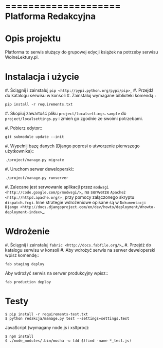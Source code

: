====================
Platforma Redakcyjna
====================

Opis projektu
=============
Platforma to serwis służący do grupowej edycji książek na potrzeby serwisu WolneLektury.pl.

Instalacja i użycie
===================
#. Ściągnij i zainstaluj `pip <http://pypi.python.org/pypi/pip>`_
#. Przejdź do katalogu serwisu w konsoli
#. Zainstaluj wymagane biblioteki komendą::

	pip install -r requirements.txt

#. Skopiuj zawartość pliku `project/localsettings.sample` do `project/localsettings.py` i zmień go zgodnie ze swoimi potrzebami.

#. Pobierz edytor::

    git submodule update --init

#. Wypełnij bazę danych (Django poprosi o utworzenie pierwszego użytkownika)::

	./project/manage.py migrate

#. Uruchom serwer deweloperski::

	./project/manage.py runserver

#. Zalecane jest serwowanie aplikacji przez `modwsgi <http://code.google.com/p/modwsgi/>`_ na serwerze `Apache2 <http://httpd.apache.org/>`_ przy pomocy załączonego skryptu `dispatch.fcgi`. Inne strategie wdrożeniowe opisane są w `Dokumentacji Django <http://docs.djangoproject.com/en/dev/howto/deployment/#howto-deployment-index>`_.

Wdrożenie
=========
#. Ściągnij i zainstaluj `fabric <http://docs.fabfile.org/>`_
#. Przejdź do katalogu serwisu w konsoli
#. Aby wdrożyć serwis na serwer deweloperski wpisz komendę::

	fab staging deploy
	
 Aby wdrożyć serwis na serwer produkcyjny wpisz::

	fab production deploy

Testy
====

    $ pip install -r requirements-test.txt
    $ python redakcja/manage.py test --settings=settings.test

JavaScript (wymagany node.js i xsltproc):

    $ npm install
    $ ./node_modules/.bin/mocha -u tdd $(find -name *_test.js)
    
